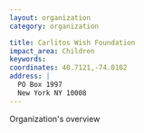 ```yaml
---
layout: organization
category: organization

title: Carlitos Wish Foundation
impact_area: Children
keywords: 
coordinates: 40.7121,-74.0102
address: |
  PO Box 1997
  New York NY 10008
---
```

Organization's overview
